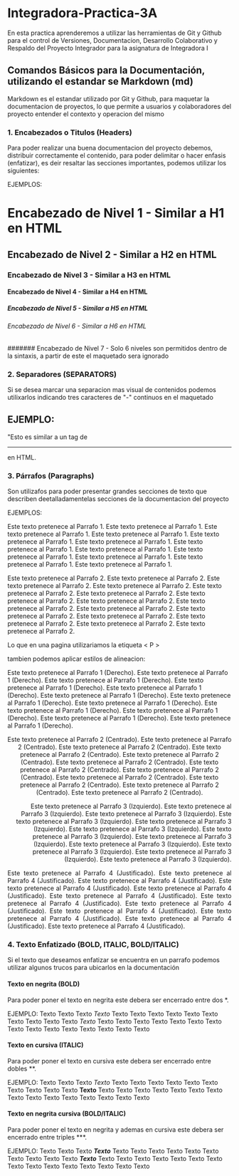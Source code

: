 
# Integradora-Practica-3A

En esta practica aprenderemos a utilizar las herramientas de Git y Github para el control de Versiones, Documentacion, Desarrollo Colaborativo y Respaldo del Proyecto Integrador para la asignatura de Integradora I

## Comandos Básicos para la Documentación, utilizando el estandar se Markdown (md)
Markdown es el estandar utilizado por Git y Github, para maquetar la documentacion de proyectos, lo que permite a usuarios y colaboradores del proyecto entender el contexto y operacion del mismo

### 1. Encabezados o Titulos (Headers)
Para poder realizar una buena documentacion del proyecto debemos, distribuir correctamente el contenido, para poder delimitar o hacer enfasis (enfatizar), es deir resaltar las secciones importantes, podemos utilizar los siguientes:

EJEMPLOS:
# Encabezado de Nivel 1 - Similar a H1 en HTML
## Encabezado de Nivel 2 - Similar a H2 en HTML
### Encabezado de Nivel 3 - Similar a H3 en HTML
#### Encabezado de Nivel 4 - Similar a H4 en HTML
##### Encabezado de Nivel 5 - Similar a H5 en HTML
###### Encabezado de Nivel 6 - Similar a H6 en HTML
####### Encabezado de Nivel 7 - Solo 6 niveles son permitidos dentro de la sintaxis, a partir de este el maquetado sera ignorado

### 2. Separadores (SEPARATORS)
Si se desea marcar una separacion mas visual de contenidos podemos utilixarlos indicando tres caracteres de "-" continuos en el maquetado

EJEMPLO:
---

"Esto es similar a un tag de <HR> en HTML.

### 3. Párrafos (Paragraphs)
Son utilizafos para poder presentar grandes secciones de texto que describen deetalladamentelas secciones de la documentacion del proyecto

EJEMPLOS:

Este texto pretenece al Parrafo 1. Este texto pretenece al Parrafo 1. Este texto pretenece al Parrafo 1. Este texto pretenece al Parrafo 1. Este texto pretenece al Parrafo 1. Este texto pretenece al Parrafo 1. Este texto pretenece al Parrafo 1. Este texto pretenece al Parrafo 1. Este texto pretenece al Parrafo 1. Este texto pretenece al Parrafo 1. Este texto pretenece al Parrafo 1. Este texto pretenece al Parrafo 1.

<p>
Este texto pretenece al Parrafo 2. Este texto pretenece al Parrafo 2. Este texto pretenece al Parrafo 2. Este texto pretenece al Parrafo 2. Este texto pretenece al Parrafo 2. Este texto pretenece al Parrafo 2. Este texto pretenece al Parrafo 2. Este texto pretenece al Parrafo 2. Este texto pretenece al Parrafo 2. Este texto pretenece al Parrafo 2. Este texto pretenece al Parrafo 2. Este texto pretenece al Parrafo 2. Este texto pretenece al Parrafo 2. Este texto pretenece al Parrafo 2. Este texto pretenece al Parrafo 2.  </p>

Lo que en una pagina utilizariamos la etiqueta < P >

tambien podemos aplicar estilos de alineacion:

<p align = left>
Este texto pretenece al Parrafo 1 (Derecho). Este texto pretenece al Parrafo 1 (Derecho). Este texto pretenece al Parrafo 1 (Derecho). Este texto pretenece al Parrafo 1 (Derecho). 
Este texto pretenece al Parrafo 1 (Derecho). Este texto pretenece al Parrafo 1 (Derecho). Este texto pretenece al Parrafo 1 (Derecho). Este texto pretenece al Parrafo 1 (Derecho). 
Este texto pretenece al Parrafo 1 (Derecho). Este texto pretenece al Parrafo 1 (Derecho). Este texto pretenece al Parrafo 1 (Derecho). Este texto pretenece al Parrafo 1 (Derecho).  </p>

<p align = center>
Este texto pretenece al Parrafo 2 (Centrado). Este texto pretenece al Parrafo 2 (Centrado). Este texto pretenece al Parrafo 2 (Centrado). Este texto pretenece al Parrafo 2 (Centrado). Este texto pretenece al Parrafo 2 (Centrado). Este texto pretenece al Parrafo 2 (Centrado). Este texto pretenece al Parrafo 2 (Centrado). Este texto pretenece al Parrafo 2 (Centrado). Este texto pretenece al Parrafo 2 (Centrado). Este texto pretenece al Parrafo 2 (Centrado). Este texto pretenece al Parrafo 2 (Centrado). Este texto pretenece al Parrafo 2 (Centrado).   </p>

<p align = right>
Este texto pretenece al Parrafo 3 (Izquierdo). Este texto pretenece al Parrafo 3 (Izquierdo). Este texto pretenece al Parrafo 3 (Izquierdo). Este texto pretenece al Parrafo 3 (Izquierdo). Este texto pretenece al Parrafo 3 (Izquierdo). Este texto pretenece al Parrafo 3 (Izquierdo). Este texto pretenece al Parrafo 3 (Izquierdo). Este texto pretenece al Parrafo 3 (Izquierdo). Este texto pretenece al Parrafo 3 (Izquierdo). Este texto pretenece al Parrafo 3 (Izquierdo). Este texto pretenece al Parrafo 3 (Izquierdo). Este texto pretenece al Parrafo 3 (Izquierdo).  </p>

<p align = justify>
Este texto pretenece al Parrafo 4 (Justificado). Este texto pretenece al Parrafo 4 (Justificado). Este texto pretenece al Parrafo 4 (Justificado). Este texto pretenece al Parrafo 4 (Justificado). Este texto pretenece al Parrafo 4 (Justificado). Este texto pretenece al Parrafo 4 (Justificado). Este texto pretenece al Parrafo 4 (Justificado). Este texto pretenece al Parrafo 4 (Justificado). Este texto pretenece al Parrafo 4 (Justificado). Este texto pretenece al Parrafo 4 (Justificado). Este texto pretenece al Parrafo 4 (Justificado). Este texto pretenece al Parrafo 4 (Justificado).  </p>

### 4. Texto Enfatizado (BOLD, ITALIC, BOLD/ITALIC)
Si el texto que deseamos enfatizar se encuentra en un parrafo podemos utilizar algunos trucos para ubicarlos en la documentación

#### Texto en negrita (BOLD)
Para poder poner el texto en negrita este debera ser encerrado entre dos *.

EJEMPLO:
Texto Texto Texto *Texto* Texto Texto Texto Texto Texto Texto Texto Texto Texto Texto *Texto* Texto Texto Texto Texto Texto Texto Texto Texto Texto Texto Texto Texto Texto Texto Texto

#### Texto en cursiva (ITALIC)
Para poder poner el texto en cursiva este debera ser encerrado entre dobles **.

EJEMPLO:
Texto Texto Texto *Texto* Texto Texto Texto Texto Texto Texto Texto Texto Texto Texto **Texto** Texto Texto Texto Texto Texto Texto Texto Texto Texto Texto Texto Texto Texto Texto Texto


#### Texto en negrita cursiva (BOLD/ITALIC)
Para poder poner el texto en negrita y ademas en cursiva este debera ser encerrado entre triples ***.

EJEMPLO:
Texto Texto Texto ***Texto*** Texto Texto Texto Texto Texto Texto Texto Texto Texto Texto ***Texto*** Texto Texto Texto Texto Texto Texto Texto Texto Texto Texto Texto Texto Texto Texto Texto


